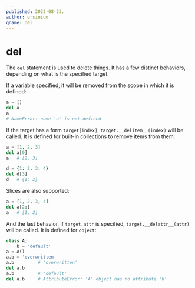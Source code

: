 ```yaml
---
published: 2022-08-23.
author: orsinium
qname: del
---
```


# del

The `del` statement is used to delete things. It has a few distinct behaviors, depending on what is the specified target.

If a variable specified, it will be removed from the scope in which it is defined:

```python
a = []
del a
a
# NameError: name 'a' is not defined
```

If the target has a form `target[index]`, `target.__delitem__(index)` will be called. It is defined for built-in collections to remove items from them:

```python
a = [1, 2, 3]
del a[0]
a   # [2, 3]

d = {1: 2, 3: 4}
del d[3]
d   # {1: 2}
```

Slices are also supported:

```python
a = [1, 2, 3, 4]
del a[2:]
a   # [1, 2]
```

And the last behavior, if `target.attr` is specified, `target.__delattr__(attr)` will be called. It is defined for `object`:

```python
class A:
    b = 'default'
a = A()
a.b = 'overwritten'
a.b         # 'overwritten'
del a.b
a.b         # 'default'
del a.b     # AttributeError: 'A' object has no attribute 'b'
```
